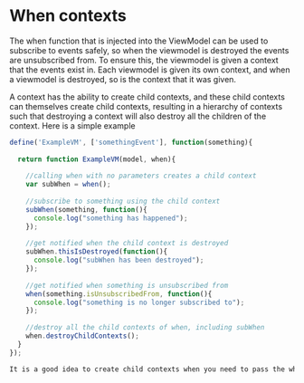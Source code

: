 <meta name="title" content="When contexts - DecoJS">


<div class="page-header">
  <h1>When contexts</h1>
</div>

The when function that is injected into the ViewModel can be used to subscribe to events safely, so when the viewmodel is destroyed the events are unsubscribed from. To ensure this, the viewmodel is given a context that the events exist in. Each viewmodel is given its own context, and when a viewmodel is destroyed, so is the context that it was given. 

A context has the ability to create child contexts, and these child contexts can themselves create child contexts, resulting in a hierarchy of contexts such that destroying a context will also destroy all the children of the context. Here is a simple example

```js
define('ExampleVM', ['somethingEvent'], function(something){
  
  return function ExampleVM(model, when){
  
    //calling when with no parameters creates a child context
    var subWhen = when();
    
    //subscribe to something using the child context
    subWhen(something, function(){
      console.log("something has happened");
    });
    
    //get notified when the child context is destroyed
    subWhen.thisIsDestroyed(function(){
      console.log("subWhen has been destroyed");
    });
    
    //get notified when something is unsubscribed from
    when(something.isUnsubscribedFrom, function(){
      console.log("something is no longer subscribed to");
    });
    
    //destroy all the child contexts of when, including subWhen
    when.destroyChildContexts();
  }
});

It is a good idea to create child contexts when you need to pass the when function on to another viewmodel. This way you have just as much control over the subscriptions as you have over the viewmodel, so you can destroy the context when you no longer need the viewmodel. 